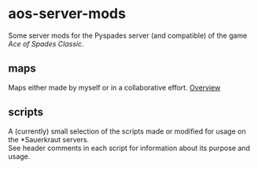 # aos-server-mods
Some server mods for the Pyspades server (and compatible) of the game *Ace of Spades Classic*.

## maps
Maps either made by myself or in a collaborative effort. [Overview](http://sauerkraut.bplaced.net/en/maps.php?mode=github-release)

## scripts
A (currently) small selection of the scripts made or modified for usage on the *Sauerkraut servers.  
See header comments in each script for information about its purpose and usage.
